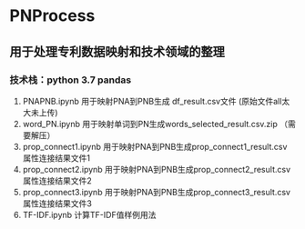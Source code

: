 # PNProcess
## 用于处理专利数据映射和技术领域的整理

### 技术栈：python 3.7 pandas

1. PNAPNB.ipynb 用于映射PNA到PNB生成 df_result.csv文件 (原始文件all太大未上传)
2. word_PN.ipynb 用于映射单词到PN生成words_selected_result.csv.zip （需要解压）
3. prop_connect1.ipynb 用于映射PNA到PNB生成prop_connect1_result.csv 属性连接结果文件1
4. prop_connect2.ipynb 用于映射PNA到PNB生成prop_connect2_result.csv 属性连接结果文件2
5. prop_connect3.ipynb 用于映射PNA到PNB生成prop_connect3_result.csv 属性连接结果文件3
6. TF-IDF.ipynb 计算TF-IDF值样例用法



